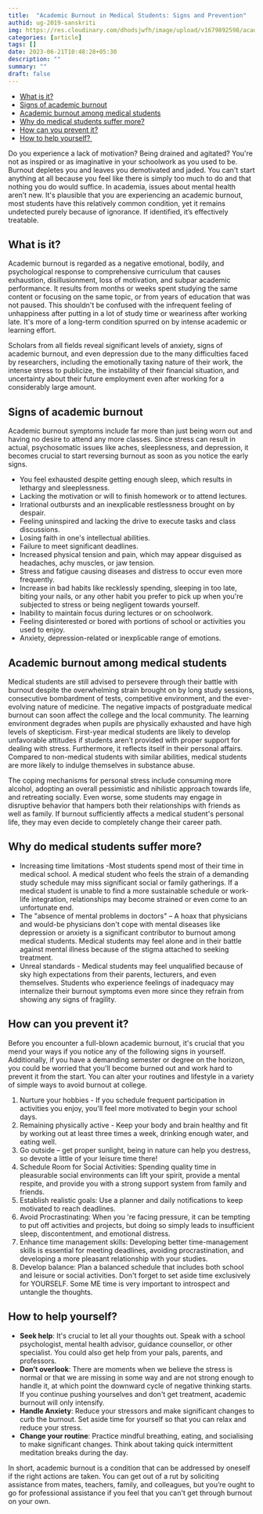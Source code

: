 ```yaml
---
title:  "Academic Burnout in Medical Students: Signs and Prevention"
authid: ug-2019-sanskriti
img: https://res.cloudinary.com/dhodsjwfh/image/upload/v1679892598/academic-burnout_sjhvqn.jpg
categories: [article]
tags: []
date: 2023-06-21T10:48:28+05:30
description: ""
summary: ""
draft: false
---
```



- [What is it?](#what-is-it)
- [Signs of academic burnout](#signs-of-academic-burnout)
- [Academic burnout among medical students](#academic-burnout-among-medical-students)
- [Why do medical students suffer more?](#why-do-medical-students-suffer-more)
- [How can you prevent it?](#how-can-you-prevent-it)
- [How to help yourself? ](#how-to-help-yourself)


Do you experience a lack of motivation? Being drained and agitated? You're not as inspired or as imaginative in your schoolwork as you used to be. Burnout depletes you and leaves you demotivated and jaded.  You can't start anything at all because you feel like there is simply too much to do and that nothing you do would suffice. In academia, issues about mental health aren’t new. It's plausible that you are experiencing an academic burnout, most students have this relatively common condition, yet it remains undetected purely because of ignorance. If identified, it’s effectively treatable. 

## What is it?

Academic burnout is regarded as a negative emotional, bodily, and psychological response to comprehensive curriculum that causes exhaustion, disillusionment, loss of motivation, and subpar academic performance. It results from months or weeks spent studying the same content or focusing on the same topic, or from years of education that was not paused. This shouldn't be confused with the infrequent feeling of unhappiness after putting in a lot of study time or weariness after working late. It's more of a long-term condition spurred on by intense academic or learning effort. 

Scholars from all fields reveal significant levels of anxiety, signs of academic burnout, and even depression due to the many difficulties faced by researchers, including the emotionally taxing nature of their work, the intense stress to publicize, the instability of their financial situation, and uncertainty about their future employment even after working for a considerably large amount.


## Signs of academic burnout

Academic burnout symptoms include far more than just being worn out and having no desire to attend any more classes. Since stress can result in actual, psychosomatic issues like aches, sleeplessness, and depression, it becomes crucial to start reversing burnout as soon as you notice the early signs.  

- You feel exhausted despite getting enough sleep, which results in lethargy and sleeplessness.
- Lacking the motivation or will to finish homework or to attend lectures.
- Irrational outbursts and an inexplicable restlessness brought on by despair.
- Feeling uninspired and lacking the drive to execute tasks and class discussions.
- Losing faith in one's intellectual abilities.
- Failure to meet significant deadlines.
- Increased physical tension and pain, which may appear disguised as headaches, achy muscles, or jaw tension.
- Stress and fatigue causing diseases and distress to occur even more frequently.
- Increase in bad habits like recklessly spending, sleeping in too late, biting your nails, or any other habit you prefer to pick up when you're subjected to stress or being negligent towards yourself.
- Inability to maintain focus during lectures or on schoolwork.
- Feeling disinterested or bored with portions of school or activities you used to enjoy.
- Anxiety, depression-related or inexplicable range of emotions.


## Academic burnout among medical students

Medical students are still advised to persevere through their battle with burnout despite the overwhelming strain brought on by long study sessions, consecutive bombardment of tests, competitive environment, and the ever-evolving nature of medicine. The negative impacts of postgraduate medical burnout can soon affect the college and the local community. The learning environment degrades when pupils are physically exhausted and have high levels of skepticism. First-year medical students are likely to develop unfavorable attitudes if students aren’t provided with proper support for dealing with stress. Furthermore, it reflects itself in their personal affairs. Compared to non-medical students with similar abilities, medical students are more likely to indulge themselves in substance abuse. 

The coping mechanisms for personal stress include consuming more alcohol, adopting an overall pessimistic and nihilistic approach towards life, and retreating socially. Even worse, some students may engage in disruptive behavior that hampers both their relationships with friends as well as family. If burnout sufficiently affects a medical student's personal life, they may even decide to completely change their career path.

## Why do medical students suffer more?

- Increasing time limitations -Most students spend most of their time in medical school. A medical student who feels the strain of a demanding study schedule may miss significant social or family gatherings. If a medical student is unable to find a more sustainable schedule or work-life integration, relationships may become strained or even come to an unfortunate end.
- The "absence of mental problems in doctors" – A hoax that physicians and would-be physicians don't cope with mental diseases like depression or anxiety is a significant contributor to burnout among medical students. Medical students may feel alone and in their battle against mental illness because of the stigma attached to seeking treatment.
- Unreal standards - Medical students may feel unqualified because of sky high expectations from their parents, lecturers, and even themselves. Students who experience feelings of inadequacy may internalize their burnout symptoms even more since they refrain from showing any signs of fragility.


## How can you prevent it?

Before you encounter a full-blown academic burnout, it's crucial that you mend your ways if you notice any of the following signs in yourself.  Additionally, if you have a demanding semester or degree on the horizon, you could be worried that you'll become burned out and work hard to prevent it from the start. You can alter your routines and lifestyle in a variety of simple ways to avoid burnout at college.

1. Nurture your hobbies - If you schedule frequent participation in activities you enjoy, you'll feel more motivated to begin your school days.
1. Remaining physically active - Keep your body and brain healthy and fit by working out at least three times a week, drinking enough water, and eating well.
1. Go outside – get proper sunlight, being in nature can help you destress, so devote a little of your leisure time there!
1. Schedule Room for Social Activities: Spending quality time in pleasurable social environments can lift your spirit, provide a mental respite, and provide you with a strong support system from family and friends. 
1. Establish realistic goals: Use a planner and daily notifications to keep motivated to reach deadlines. 
1. Avoid Procrastinating: When you 're facing pressure, it can be tempting to put off activities and projects, but doing so simply leads to insufficient sleep, discontentment, and emotional distress.
1. Enhance time management skills: Developing better time-management skills is essential for meeting deadlines, avoiding procrastination, and developing a more pleasant relationship with your studies.
1. Develop balance: Plan a balanced schedule that includes both school and leisure or social activities. Don't forget to set aside time exclusively for YOURSELF. Some ME time is very important to introspect and untangle the thoughts.

## How to help yourself? 

- **Seek help**: It's crucial to let all your thoughts out. Speak with a school psychologist, mental health advisor, guidance counsellor, or other specialist. You could also get help from your pals, parents, and professors. 
- **Don’t overlook**:  There are moments when we believe the stress is normal or that we are missing in some way and are not strong enough to handle it, at which point the downward cycle of negative thinking starts. If you continue pushing yourselves and don't get treatment, academic burnout will only intensify.
- **Handle Anxiety**: Reduce your stressors and make significant changes to curb the burnout. Set aside time for yourself so that you can relax and reduce your stress. 
- **Change your routine**: Practice mindful breathing, eating, and socialising to make significant changes. Think about taking quick intermittent meditation breaks during the day. 

In short, academic burnout is a condition that can be addressed by oneself if the right actions are taken. You can get out of a rut by soliciting assistance from mates, teachers, family, and colleagues, but you’re ought to go for professional assistance if you feel that you can't get through burnout on your own.
